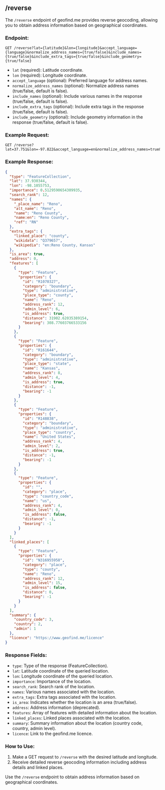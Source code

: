 ## /reverse

The `/reverse` endpoint of geofind.me provides reverse geocoding, allowing you to obtain address information based on geographical coordinates.

### Endpoint:

```http
GET /reverse?lat={latitude}&lon={longitude}&accept_language={language}&normalize_address_names={true/false}&include_names={true/false}&include_extra_tags={true/false}&include_geometry={true/false}
```

- `lat` (required): Latitude coordinate.
- `lon` (required): Longitude coordinate.
- `accept_language` (optional): Preferred language for address names.
- `normalize_address_names` (optional): Normalize address names (true/false, default is false).
- `include_names` (optional): Include various names in the response (true/false, default is false).
- `include_extra_tags` (optional): Include extra tags in the response (true/false, default is false).
- `include_geometry` (optional): Include geometry information in the response (true/false, default is false).

### Example Request:

```http
GET /reverse?lat=37.751&lon=-97.822&accept_language=en&normalize_address_names=true&include_names=true&include_extra_tags=true&include_geometry=false
```

### Example Response:

```json
{
  "type": "FeatureCollection",
  "lat": 37.930344,
  "lon": -98.1055753,
  "importance": 0.5129590654309935,
  "search_rank": 12,
  "names": {
    "_place_name": "Reno",
    "alt_name": "Reno",
    "name": "Reno County",
    "name:en": "Reno County",
    "ref": "RN"
  },
  "extra_tags": {
    "linked_place": "county",
    "wikidata": "Q379657",
    "wikipedia": "en:Reno County, Kansas"
  },
  "is_area": true,
  "address": 0,
  "features": [
    {
      "type": "Feature",
      "properties": {
        "id": "R1070327",
        "category": "boundary",
        "type": "administrative",
        "place_type": "county",
        "name": "Reno",
        "address_rank": 12,
        "admin_level": 6,
        "is_address": true,
        "distance": 31902.62035389154,
        "bearing": 308.77603766533156
      }
    },
    {
      "type": "Feature",
      "properties": {
        "id": "R161644",
        "category": "boundary",
        "type": "administrative",
        "place_type": "state",
        "name": "Kansas",
        "address_rank": 8,
        "admin_level": 4,
        "is_address": true,
        "distance": -1,
        "bearing": -1
      }
    },
    {
      "type": "Feature",
      "properties": {
        "id": "R148838",
        "category": "boundary",
        "type": "administrative",
        "place_type": "country",
        "name": "United States",
        "address_rank": 4,
        "admin_level": 2,
        "is_address": true,
        "distance": -1,
        "bearing": -1
      }
    },
    {
      "type": "Feature",
      "properties": {
        "id": "",
        "category": "place",
        "type": "country_code",
        "name": "us",
        "address_rank": 4,
        "admin_level": 0,
        "is_address": false,
        "distance": -1,
        "bearing": -1
      }
    }
  ],
  "linked_places": [
    {
      "type": "Feature",
      "properties": {
        "id": "N316955958",
        "category": "place",
        "type": "county",
        "name": "Reno",
        "address_rank": 12,
        "admin_level": 15,
        "is_address": false,
        "distance": 0,
        "bearing": -1
      }
    }
  ],
  "summary": {
    "country_code": 3,
    "country": 2,
    "admin": 1
  },
  "licence": "https://www.geofind.me/licence"
}
```

### Response Fields:

- `type`: Type of the response (FeatureCollection).
- `lat`: Latitude coordinate of the queried location.
- `lon`: Longitude coordinate of the queried location.
- `importance`: Importance of the location.
- `search_rank`: Search rank of the location.
- `names`: Various names associated with the location.
- `extra_tags`: Extra tags associated with the location.
- `is_area`: Indicates whether the location is an area (true/false).
- `address`: Address information (deprecated).
- `features`: Array of features with detailed information about the location.
- `linked_places`: Linked places associated with the location.
- `summary`: Summary information about the location (country code, country, admin level).
- `licence`: Link to the geofind.me licence.

### How to Use:

1. Make a GET request to `/reverse` with the desired latitude and longitude.
2. Receive detailed reverse geocoding information including address details and linked places.

Use the `/reverse` endpoint to obtain address information based on geographical coordinates.
